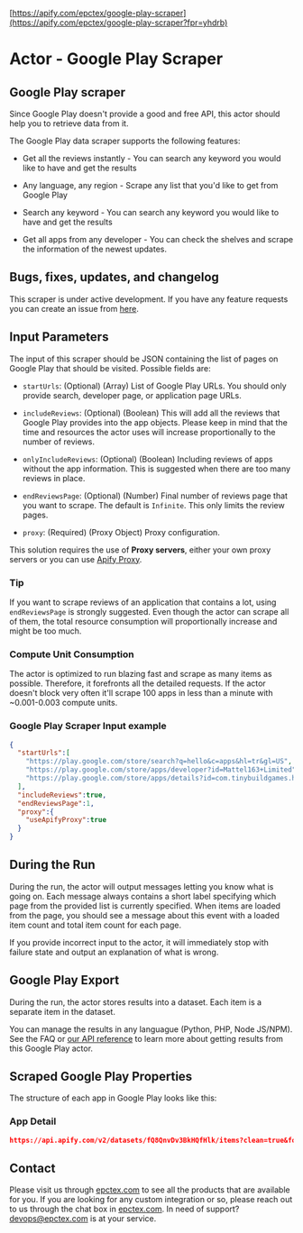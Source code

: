 [https://apify.com/epctex/google-play-scraper](https://apify.com/epctex/google-play-scraper?fpr=yhdrb)

# Actor - Google Play Scraper

## Google Play scraper

Since Google Play doesn't provide a good and free API, this actor should help you to retrieve data from it.

The Google Play data scraper supports the following features:

-   Get all the reviews instantly - You can search any keyword you would like to have and get the results

-   Any language, any region - Scrape any list that you'd like to get from Google Play

-   Search any keyword - You can search any keyword you would like to have and get the results

-   Get all apps from any developer - You can check the shelves and scrape the information of the newest updates.

## Bugs, fixes, updates, and changelog

This scraper is under active development. If you have any feature requests you can create an issue from [here](https://github.com/epctex/google-play-scraper/issues).

## Input Parameters

The input of this scraper should be JSON containing the list of pages on Google Play that should be visited. Possible fields are:

- `startUrls`: (Optional) (Array) List of Google Play URLs. You should only provide search, developer page, or application page URLs.

- `includeReviews`: (Optional) (Boolean) This will add all the reviews that Google Play provides into the app objects. Please keep in mind that the time and resources the actor uses will increase proportionally to the number of reviews.

- `onlyIncludeReviews`: (Optional) (Boolean) Including reviews of apps without the app information. This is suggested when there are too many reviews in place.

- `endReviewsPage`: (Optional) (Number) Final number of reviews page that you want to scrape. The default is `Infinite`. This only limits the review pages.

- `proxy`: (Required) (Proxy Object) Proxy configuration.

This solution requires the use of **Proxy servers**, either your own proxy servers or you can use [Apify Proxy](https://www.apify.com/docs/proxy).

### Tip

If you want to scrape reviews of an application that contains a lot, using `endReviewsPage` is strongly suggested. Even though the actor can scrape all of them, the total resource consumption will proportionally increase and might be too much.

### Compute Unit Consumption

The actor is optimized to run blazing fast and scrape as many items as possible. Therefore, it forefronts all the detailed requests. If the actor doesn't block very often it'll scrape 100 apps in less than a minute with ~0.001-0.003 compute units.

### Google Play Scraper Input example

```json
{
  "startUrls":[
    "https://play.google.com/store/search?q=hello&c=apps&hl=tr&gl=US",
    "https://play.google.com/store/apps/developer?id=Mattel163+Limited",
    "https://play.google.com/store/apps/details?id=com.tinybuildgames.helloneighbor&hl=tr&gl=US"
  ],
  "includeReviews":true,
  "endReviewsPage":1,
  "proxy":{
    "useApifyProxy":true
  }
}
```

## During the Run

During the run, the actor will output messages letting you know what is going on. Each message always contains a short label specifying which page from the provided list is currently specified.
When items are loaded from the page, you should see a message about this event with a loaded item count and total item count for each page.

If you provide incorrect input to the actor, it will immediately stop with failure state and output an explanation of what is wrong.

## Google Play Export

During the run, the actor stores results into a dataset. Each item is a separate item in the dataset.

You can manage the results in any languague (Python, PHP, Node JS/NPM). See the FAQ or <a href="https://www.apify.com/docs/api" target="blank">our API reference</a> to learn more about getting results from this Google Play actor.

## Scraped Google Play Properties

The structure of each app in Google Play looks like this:

### App Detail

```json
https://api.apify.com/v2/datasets/fQ8QnvDv3BkHQfHlk/items?clean=true&format=json
```

## Contact
Please visit us through [epctex.com](https://epctex.com) to see all the products that are available for you. If you are looking for any custom integration or so, please reach out to us through the chat box in [epctex.com](https://epctex.com). In need of support? [devops@epctex.com](mailto:devops@epctex.com) is at your service.
